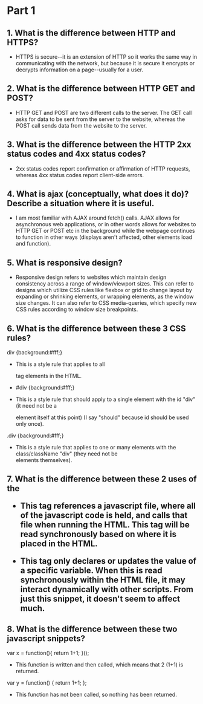 # Part 1

## 1. What is the difference between HTTP and HTTPS?
- HTTPS is secure--it is an extension of HTTP so it works the same way in communicating with the network, but because it is secure it encrypts or decrypts information on a page--usually for a user.

## 2. What is the difference between HTTP GET and POST?
- HTTP GET and POST are two different calls to the server. The GET call asks for data to be sent from the server to the website, whereas the POST call sends data from the website to the server.

## 3. What is the difference between the HTTP 2xx status codes and 4xx status codes?
- 2xx status codes report confirmation or affirmation of HTTP requests, whereas 4xx status codes report client-side errors.

## 4. What is ajax (conceptually, what does it do)? Describe a situation where it is useful.
- I am most familiar with AJAX around fetch() calls. AJAX allows for asynchronous web applications, or in other words allows for websites to HTTP GET or POST etc in the background while the webpage continues to function in other ways (displays aren't affected, other elements load and function). 

## 5. What is responsive design?
- Responsive design refers to websites which maintain design consistency across a range of window/viewport sizes. This can refer to designs which utilize CSS rules like flexbox or grid to change layout by expanding or shrinking elements, or wrapping elements, as the window size changes. It can also refer to CSS media-queries, which specify new CSS rules according to window size breakpoints.

## 6. What is the difference between these 3 CSS rules?

div {background:#fff;}
- This is a style rule that applies to all <div> tag elements in the HTML.

- #div {background:#fff;}
- This is a style rule that should apply to a single element with the id "div" (it need not be a <div> element itself at this point) (I say "should" because id should be used only once).

.div {background:#fff;}
- This is a style rule that applies to one or many elements with the class/className "div" (they need not be <div> elements themselves).

## 7. What is the difference between these 2 uses of the <script> tag?

<script src = "http://example.com/whatever.js"></script>
- This tag references a javascript file, where all of the javascript code is held, and calls that file when running the HTML. This tag will be read synchronously based on where it is placed in the HTML.

<script>var whatever = true</script>
- This tag only declares or updates the value of a specific variable. When this is read synchronously within the HTML file, it may interact dynamically with other scripts. From just this snippet, it doesn't seem to affect much.

## 8. What is the difference between these two javascript snippets?

var x = function(){
    return 1+1;
}();
- This function is written and then called, which means that 2 (1+1) is returned.

var y = function() {
    return 1+1;
};
- This function has not been called, so nothing has been returned.